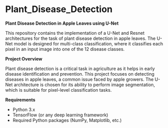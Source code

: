 # Plant_Disease_Detection

**Plant Disease Detection in Apple Leaves using U-Net**

This repository contains the implementation of a U-Net and Resnet architectures for the task of plant disease detection in apple leaves. The U-Net model is designed for multi-class classification, where it classifies each pixel in an input image into one of the 12 disease classes.

**Project Overview**

Plant disease detection is a critical task in agriculture as it helps in early disease identification and prevention. This project focuses on detecting diseases in apple leaves, a common issue faced by apple growers. The U-Net architecture is chosen for its ability to perform image segmentation, which is suitable for pixel-level classification tasks.

**Requirements**

- Python 3.x
- TensorFlow (or any deep learning framework)
- Required Python packages (NumPy, Matplotlib, etc.)

